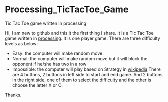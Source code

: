 # Processing_TicTacToe_Game
Tic Tac Toe game written in processing

Hi, I am new to github and this it the first thing I share. It is a Tic Tac Toe game written in [processing](https://processing.org/). It is one player game. There are three difficulty levels as below:
* Easy: the computer will make random move.
* Normal: the computer will make random move but it will block the opponent if he/she has two in a row
* Impossible: the computer will play based on Strategy in [wikipedia](https://en.wikipedia.org/wiki/Tic-tac-toe#Strategy)
There are 4 buttons, 2 buttons in left side to start and end game. And 2 buttons in the right side, one of them to select the difficulty and the other is choose the letter X or O.

Thanks.
